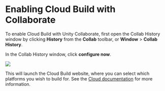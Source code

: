 Enabling Cloud Build with Collaborate
=====================================

To enable Cloud Build with Unity Collaborate, first open the Collab History window by clicking **History** from the **Collab** toolbar, or **Window** > **Collab History**.

In the Collab History window, click **configure now**.

![](../uploads/Main/UnityCollaborate12.png)

This will launch the Cloud Build website, where you can select which platforms you wish to build for. See the [Cloud documentation](https://build.cloud.unity3d.com/support/) for more information.



